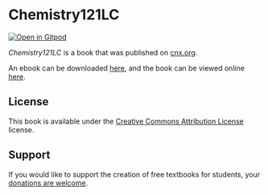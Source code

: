 # Chemistry121LC

[![Open in Gitpod](https://gitpod.io/button/open-in-gitpod.svg)](https://gitpod.io/from-referrer/)

_Chemistry121LC_ is a book that was published on [cnx.org](https://cnx.org/).

An ebook can be downloaded [here](https://github.com/cnx-user-books/cnxbook-chemistry121lc/releases/latest), and the book can be viewed online [here](https://github.com/cnx-user-books/cnxbook-chemistry121lc/releases/latest).

## License
This book is available under the [Creative Commons Attribution License](./LICENSE) license.

## Support
If you would like to support the creation of free textbooks for students, your [donations are welcome](https://riceconnect.rice.edu/donation/support-openstax-banner).
